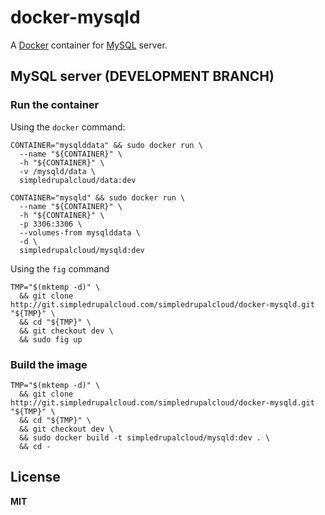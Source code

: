 # docker-mysqld

A [Docker](https://docker.com/) container for [MySQL](http://www.mysql.com/) server.

## MySQL server (DEVELOPMENT BRANCH)

### Run the container

Using the `docker` command:

    CONTAINER="mysqlddata" && sudo docker run \
      --name "${CONTAINER}" \
      -h "${CONTAINER}" \
      -v /mysqld/data \
      simpledrupalcloud/data:dev

    CONTAINER="mysqld" && sudo docker run \
      --name "${CONTAINER}" \
      -h "${CONTAINER}" \
      -p 3306:3306 \
      --volumes-from mysqlddata \
      -d \
      simpledrupalcloud/mysqld:dev

Using the `fig` command

    TMP="$(mktemp -d)" \
      && git clone http://git.simpledrupalcloud.com/simpledrupalcloud/docker-mysqld.git "${TMP}" \
      && cd "${TMP}" \
      && git checkout dev \
      && sudo fig up

### Build the image

    TMP="$(mktemp -d)" \
      && git clone http://git.simpledrupalcloud.com/simpledrupalcloud/docker-mysqld.git "${TMP}" \
      && cd "${TMP}" \
      && git checkout dev \
      && sudo docker build -t simpledrupalcloud/mysqld:dev . \
      && cd -

## License

**MIT**
